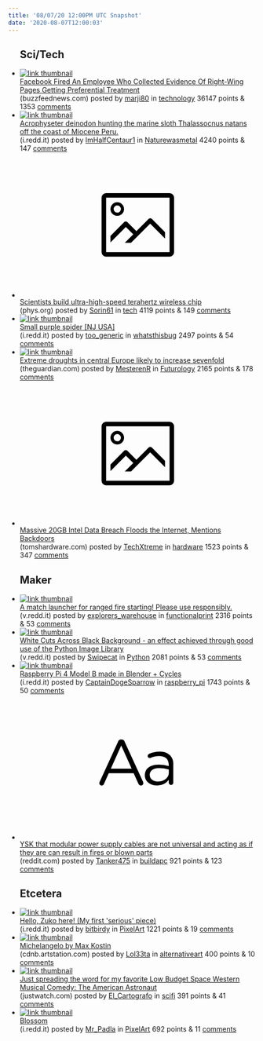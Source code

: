 ```yaml
---
title: '08/07/20 12:00PM UTC Snapshot'
date: '2020-08-07T12:00:03'
---
```

<ul>
<h2>Sci/Tech</h2>

<li><a href='https://www.buzzfeednews.com/article/craigsilverman/facebook-zuckerberg-what-if-trump-disputes-election-results?scrolla=5eb6d68b7fedc32c19ef33b4'><img src='https://a.thumbs.redditmedia.com/ePXxjc43wsKXw-_GFB70qsCUpZpgke088uG09SWiR48.jpg' alt='link thumbnail'></a><div><div class='linkTitle'><a href='https://www.buzzfeednews.com/article/craigsilverman/facebook-zuckerberg-what-if-trump-disputes-election-results?scrolla=5eb6d68b7fedc32c19ef33b4'>Facebook Fired An Employee Who Collected Evidence Of Right-Wing Pages Getting Preferential Treatment</a></div>(buzzfeednews.com) posted by <a href='https://www.reddit.com/user/marji80'>marji80</a> in <a href='https://www.reddit.com/r/technology'>technology</a> 36147 points & 1353 <a href='https://www.reddit.com/r/technology/comments/i54g2o/facebook_fired_an_employee_who_collected_evidence/'>comments</a></div></li>

<li><a href='https://i.redd.it/64004gimjef51.jpg'><img src='https://a.thumbs.redditmedia.com/tSZYkrefdaqDZwFabCUWsruxoEGxGxahEAiOcb9L0V4.jpg' alt='link thumbnail'></a><div><div class='linkTitle'><a href='https://i.redd.it/64004gimjef51.jpg'>Acrophyseter deinodon hunting the marine sloth Thalassocnus natans off the coast of Miocene Peru.</a></div>(i.redd.it) posted by <a href='https://www.reddit.com/user/ImHalfCentaur1'>ImHalfCentaur1</a> in <a href='https://www.reddit.com/r/Naturewasmetal'>Naturewasmetal</a> 4240 points & 147 <a href='https://www.reddit.com/r/Naturewasmetal/comments/i4u0ti/acrophyseter_deinodon_hunting_the_marine_sloth/'>comments</a></div></li>

<li><a href='https://phys.org/news/2020-08-scientists-ultra-high-speed-terahertz-wireless-chip.html'><svg version='1.1' viewBox='-34 -14 104 64' preserveAspectRatio='xMidYMid meet' xmlns='http://www.w3.org/2000/svg' xmlns:xlink='http://www.w3.org/1999/xlink'>
    <title>link thumbnail</title>
    <path d='M32,4H4A2,2,0,0,0,2,6V30a2,2,0,0,0,2,2H32a2,2,0,0,0,2-2V6A2,2,0,0,0,32,4ZM4,30V6H32V30Z'></path>
    <path d='M8.92,14a3,3,0,1,0-3-3A3,3,0,0,0,8.92,14Zm0-4.6A1.6,1.6,0,1,1,7.33,11,1.6,1.6,0,0,1,8.92,9.41Z'></path>
    <path d='M22.78,15.37l-5.4,5.4-4-4a1,1,0,0,0-1.41,0L5.92,22.9v2.83l6.79-6.79L16,22.18l-3.75,3.75H15l8.45-8.45L30,24V21.18l-5.81-5.81A1,1,0,0,0,22.78,15.37Z'></path>
    </svg></a><div><div class='linkTitle'><a href='https://phys.org/news/2020-08-scientists-ultra-high-speed-terahertz-wireless-chip.html'>Scientists build ultra-high-speed terahertz wireless chip</a></div>(phys.org) posted by <a href='https://www.reddit.com/user/Sorin61'>Sorin61</a> in <a href='https://www.reddit.com/r/tech'>tech</a> 4119 points & 149 <a href='https://www.reddit.com/r/tech/comments/i4rib8/scientists_build_ultrahighspeed_terahertz/'>comments</a></div></li>

<li><a href='https://i.redd.it/m5hi0uiywef51.jpg'><img src='https://b.thumbs.redditmedia.com/Xg-bSQIqW3c5eOUi5NTVsj9BCNK_t-h1GCDuxj0IDHU.jpg' alt='link thumbnail'></a><div><div class='linkTitle'><a href='https://i.redd.it/m5hi0uiywef51.jpg'>Small purple spider [NJ USA]</a></div>(i.redd.it) posted by <a href='https://www.reddit.com/user/too_generic'>too_generic</a> in <a href='https://www.reddit.com/r/whatsthisbug'>whatsthisbug</a> 2497 points & 54 <a href='https://www.reddit.com/r/whatsthisbug/comments/i4vf0y/small_purple_spider_nj_usa/'>comments</a></div></li>

<li><a href='https://www.theguardian.com/environment/2020/aug/06/co2-extreme-droughts-in-central-europe-likely-to-increase-seven-fold'><img src='https://b.thumbs.redditmedia.com/K2pos5i-SU22oiWXKrp1MeCXqBXk9u6sqRqiogsWKUY.jpg' alt='link thumbnail'></a><div><div class='linkTitle'><a href='https://www.theguardian.com/environment/2020/aug/06/co2-extreme-droughts-in-central-europe-likely-to-increase-seven-fold'>Extreme droughts in central Europe likely to increase sevenfold</a></div>(theguardian.com) posted by <a href='https://www.reddit.com/user/MesterenR'>MesterenR</a> in <a href='https://www.reddit.com/r/Futurology'>Futurology</a> 2165 points & 178 <a href='https://www.reddit.com/r/Futurology/comments/i4uasm/extreme_droughts_in_central_europe_likely_to/'>comments</a></div></li>

<li><a href='https://www.tomshardware.com/news/massive-20gb-intel-data-breach-floods-the-internet-mentions-backdoors'><svg version='1.1' viewBox='-34 -14 104 64' preserveAspectRatio='xMidYMid meet' xmlns='http://www.w3.org/2000/svg' xmlns:xlink='http://www.w3.org/1999/xlink'>
    <title>link thumbnail</title>
    <path d='M32,4H4A2,2,0,0,0,2,6V30a2,2,0,0,0,2,2H32a2,2,0,0,0,2-2V6A2,2,0,0,0,32,4ZM4,30V6H32V30Z'></path>
    <path d='M8.92,14a3,3,0,1,0-3-3A3,3,0,0,0,8.92,14Zm0-4.6A1.6,1.6,0,1,1,7.33,11,1.6,1.6,0,0,1,8.92,9.41Z'></path>
    <path d='M22.78,15.37l-5.4,5.4-4-4a1,1,0,0,0-1.41,0L5.92,22.9v2.83l6.79-6.79L16,22.18l-3.75,3.75H15l8.45-8.45L30,24V21.18l-5.81-5.81A1,1,0,0,0,22.78,15.37Z'></path>
    </svg></a><div><div class='linkTitle'><a href='https://www.tomshardware.com/news/massive-20gb-intel-data-breach-floods-the-internet-mentions-backdoors'>Massive 20GB Intel Data Breach Floods the Internet, Mentions Backdoors</a></div>(tomshardware.com) posted by <a href='https://www.reddit.com/user/TechXtreme'>TechXtreme</a> in <a href='https://www.reddit.com/r/hardware'>hardware</a> 1523 points & 347 <a href='https://www.reddit.com/r/hardware/comments/i4x6zx/massive_20gb_intel_data_breach_floods_the/'>comments</a></div></li>

<h2>Maker</h2>

<li><a href='https://v.redd.it/biw6cachpgf51'><img src='https://b.thumbs.redditmedia.com/XM0FgrmL8WA9tJO-cHJAe-A3fHLumtdfyoJDpeEifVs.jpg' alt='link thumbnail'></a><div><div class='linkTitle'><a href='https://v.redd.it/biw6cachpgf51'>A match launcher for ranged fire starting! Please use responsibly.</a></div>(v.redd.it) posted by <a href='https://www.reddit.com/user/explorers_warehouse'>explorers_warehouse</a> in <a href='https://www.reddit.com/r/functionalprint'>functionalprint</a> 2316 points & 53 <a href='https://www.reddit.com/r/functionalprint/comments/i529pk/a_match_launcher_for_ranged_fire_starting_please/'>comments</a></div></li>

<li><a href='https://v.redd.it/nn4a1e4jcff51'><img src='https://b.thumbs.redditmedia.com/Ri5IiebSj17TiZWujTs5EyoA1ywfRR52S_L-ZRefVck.jpg' alt='link thumbnail'></a><div><div class='linkTitle'><a href='https://v.redd.it/nn4a1e4jcff51'>White Cuts Across Black Background - an effect achieved through good use of the Python Image Library</a></div>(v.redd.it) posted by <a href='https://www.reddit.com/user/Swipecat'>Swipecat</a> in <a href='https://www.reddit.com/r/Python'>Python</a> 2081 points & 53 <a href='https://www.reddit.com/r/Python/comments/i4x5bw/white_cuts_across_black_background_an_effect/'>comments</a></div></li>

<li><a href='https://i.redd.it/gmx01pyx7ff51.png'><img src='https://b.thumbs.redditmedia.com/u3aUhDhOYLJQpHUJ3SR9BTyA6aBLAs_fN6KlgPi9COI.jpg' alt='link thumbnail'></a><div><div class='linkTitle'><a href='https://i.redd.it/gmx01pyx7ff51.png'>Raspberry Pi 4 Model B made in Blender + Cycles</a></div>(i.redd.it) posted by <a href='https://www.reddit.com/user/CaptainDogeSparrow'>CaptainDogeSparrow</a> in <a href='https://www.reddit.com/r/raspberry_pi'>raspberry_pi</a> 1743 points & 50 <a href='https://www.reddit.com/r/raspberry_pi/comments/i4wncr/raspberry_pi_4_model_b_made_in_blender_cycles/'>comments</a></div></li>

<li><a href='https://www.reddit.com/r/buildapc/comments/i4sfk5/ysk_that_modular_power_supply_cables_are_not/'><svg version='1.1' viewBox='-34 -12 104 64' preserveAspectRatio='xMidYMid slice' xmlns='http://www.w3.org/2000/svg' xmlns:xlink='http://www.w3.org/1999/xlink'>
    <title>text link thumbnail</title>
    <path d='M12.19,8.84a1.45,1.45,0,0,0-1.4-1h-.12a1.46,1.46,0,0,0-1.42,1L1.14,26.56a1.29,1.29,0,0,0-.14.59,1,1,0,0,0,1,1,1.12,1.12,0,0,0,1.08-.77l2.08-4.65h11l2.08,4.59a1.24,1.24,0,0,0,1.12.83,1.08,1.08,0,0,0,1.08-1.08,1.64,1.64,0,0,0-.14-.57ZM6.08,20.71l4.59-10.22,4.6,10.22Z'>
    </path>
    <path d='M32.24,14.78A6.35,6.35,0,0,0,27.6,13.2a11.36,11.36,0,0,0-4.7,1,1,1,0,0,0-.58.89,1,1,0,0,0,.94.92,1.23,1.23,0,0,0,.39-.08,8.87,8.87,0,0,1,3.72-.81c2.7,0,4.28,1.33,4.28,3.92v.5a15.29,15.29,0,0,0-4.42-.61c-3.64,0-6.14,1.61-6.14,4.64v.05c0,2.95,2.7,4.48,5.37,4.48a6.29,6.29,0,0,0,5.19-2.48V26.9a1,1,0,0,0,1,1,1,1,0,0,0,1-1.06V19A5.71,5.71,0,0,0,32.24,14.78Zm-.56,7.7c0,2.28-2.17,3.89-4.81,3.89-1.94,0-3.61-1.06-3.61-2.86v-.06c0-1.8,1.5-3,4.2-3a15.2,15.2,0,0,1,4.22.61Z'>
    </path>
    </svg></a><div><div class='linkTitle'><a href='https://www.reddit.com/r/buildapc/comments/i4sfk5/ysk_that_modular_power_supply_cables_are_not/'>YSK that modular power supply cables are not universal and acting as if they are can result in fires or blown parts</a></div>(reddit.com) posted by <a href='https://www.reddit.com/user/Tanker475'>Tanker475</a> in <a href='https://www.reddit.com/r/buildapc'>buildapc</a> 921 points & 123 <a href='https://www.reddit.com/r/buildapc/comments/i4sfk5/ysk_that_modular_power_supply_cables_are_not/'>comments</a></div></li>

<h2>Etcetera</h2>

<li><a href='https://i.redd.it/3rw37bnf9if51.png'><img src='https://b.thumbs.redditmedia.com/ux3wxzOq5kT6ZX_BhEp9g_G3HcudweaaXmJE2wM-Las.jpg' alt='link thumbnail'></a><div><div class='linkTitle'><a href='https://i.redd.it/3rw37bnf9if51.png'>Hello, Zuko here! (My first 'serious' piece)</a></div>(i.redd.it) posted by <a href='https://www.reddit.com/user/bitbirdy'>bitbirdy</a> in <a href='https://www.reddit.com/r/PixelArt'>PixelArt</a> 1221 points & 19 <a href='https://www.reddit.com/r/PixelArt/comments/i573cf/hello_zuko_here_my_first_serious_piece/'>comments</a></div></li>

<li><a href='https://cdnb.artstation.com/p/assets/images/images/028/922/423/large/max-kostin-mikelangelo-4.jpg'><img src='https://a.thumbs.redditmedia.com/ug7vc7bGvL2F67PO45FGG_Txqdq8nj2Y_pa69W-Bpc0.jpg' alt='link thumbnail'></a><div><div class='linkTitle'><a href='https://cdnb.artstation.com/p/assets/images/images/028/922/423/large/max-kostin-mikelangelo-4.jpg'>Michelangelo by Max Kostin</a></div>(cdnb.artstation.com) posted by <a href='https://www.reddit.com/user/Lol33ta'>Lol33ta</a> in <a href='https://www.reddit.com/r/alternativeart'>alternativeart</a> 400 points & 10 <a href='https://www.reddit.com/r/alternativeart/comments/i4svtc/michelangelo_by_max_kostin/'>comments</a></div></li>

<li><a href='https://www.justwatch.com/us/movie/the-american-astronaut'><img src='https://b.thumbs.redditmedia.com/3i4HN5yoXkEdrOQi8cixLEup1n-acISMVgXgLCmP7MA.jpg' alt='link thumbnail'></a><div><div class='linkTitle'><a href='https://www.justwatch.com/us/movie/the-american-astronaut'>Just spreading the word for my favorite Low Budget Space Western Musical Comedy: The American Astronaut</a></div>(justwatch.com) posted by <a href='https://www.reddit.com/user/El_Cartografo'>El_Cartografo</a> in <a href='https://www.reddit.com/r/scifi'>scifi</a> 391 points & 41 <a href='https://www.reddit.com/r/scifi/comments/i4v9sm/just_spreading_the_word_for_my_favorite_low/'>comments</a></div></li>

<li><a href='https://i.redd.it/0dibihsflef51.gif'><img src='https://b.thumbs.redditmedia.com/_JfI7h6cBkT009w5cZ_7t7kPJuDMnQCJ71mZviScrAU.jpg' alt='link thumbnail'></a><div><div class='linkTitle'><a href='https://i.redd.it/0dibihsflef51.gif'>Blossom</a></div>(i.redd.it) posted by <a href='https://www.reddit.com/user/Mr_Padla'>Mr_Padla</a> in <a href='https://www.reddit.com/r/PixelArt'>PixelArt</a> 692 points & 11 <a href='https://www.reddit.com/r/PixelArt/comments/i4u8k0/blossom/'>comments</a></div></li>

</ul>

